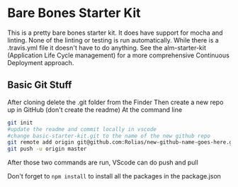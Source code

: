 # Bare Bones Starter Kit

This is a pretty bare bones starter kit. It does have support for mocha and linting. None of the linting or testing is run automatically. While there is a .travis.yml file it doesn't have to do anything. See the alm-starter-kit (Application Life Cycle management) for a more comprehensive Continuous Deployment approach.

## Basic Git Stuff

After cloning delete the .git folder from the Finder
Then create a new repo up in GitHub (don't create the readme)
At the command line

```bash
git init
#update the readme and commit locally in vscode
#change basic-starter-kit.git to the name of the new github repo
git remote add origin git@github.com:Rolias/new-github-name-goes-here.git
git push -u origin master
```

After those two commands are run, VScode can do push and pull

Don't forget to `npm install`
to install all the packages in the package.json
